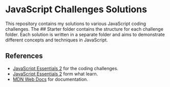 # JavaScript Challenges Solutions

This repository contains my solutions to various JavaScript coding challenges.
The ## Starter folder contains the structure for each challenge folder.
Each solution is written in a separate folder and aims to demonstrate different concepts and techniques in JavaScript.

## References

- [JavaScript Essentials 2](https://www.netacad.com/courses/javascript-essentials-2?courseLang=en-US) for the coding challenges.
- [JavaScript Essentials 2](https://www.netacad.com/courses/javascript-essentials-2?courseLang=en-US) form what learn.
- [MDN Web Docs](https://developer.mozilla.org/) for documentation.
